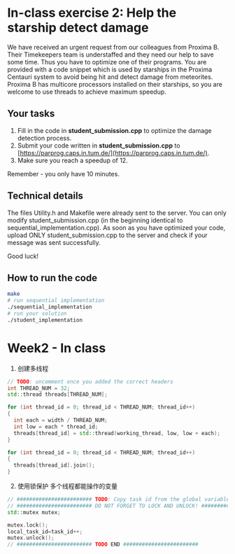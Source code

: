 # In-class exercise 2: Help the starship detect damage
We have received an urgent request from our colleagues from Proxima B. Their Timekeepers team is understaffed and they need our help to save some time. Thus you have to optimize one of their programs. You are provided with a code snippet which is used by starships in the Proxima Centauri system to avoid being hit and detect damage from meteorites. Proxima B has multicore processors installed on their starships, so you are welcome to use threads to achieve maximum speedup.

## Your tasks
1. Fill in the code in **student_submission.cpp** to optimize the damage detection process.
2. Submit your code written in **student_submission.cpp** to [https://parprog.caps.in.tum.de/](https://parprog.caps.in.tum.de/).
3. Make sure you reach a speedup of 12.

Remember - you only have 10 minutes.

## Technical details
The files Utility.h and Makefile were already sent to the server. You can only modify student_submission.cpp (in the beginning identical to sequential_implementation.cpp). As soon as you have optimized your code, upload ONLY student_submission.cpp to the server and check if your message was sent successfully.

Good luck! 

## How to run the code

```bash
make
# run sequential implementation
./sequential_implementation
# run your solution
./student_implementation
```

# Week2 - In class

1. 创建多线程

```cpp
// TODO: uncomment once you added the correct headers
int THREAD_NUM = 32;
std::thread threads[THREAD_NUM];

for (int thread_id = 0; thread_id < THREAD_NUM; thread_id++)
{
  int each = width / THREAD_NUM;
  int low = each * thread_id;
  threads[thread_id] = std::thread(working_thread, low, low + each);
}

for (int thread_id = 0; thread_id < THREAD_NUM; thread_id++)
{
  threads[thread_id].join();
}
```

2. 使用锁保护 多个线程都能操作的变量

```cpp
// ######################## TODO: Copy task id from the global variable and increment it 
// ######################## DO NOT FORGET TO LOCK AND UNLOCK! ########################
std::mutex mutex;

mutex.lock();
local_task_id=task_id++;
mutex.unlock();
// ######################## TODO END ########################
```

